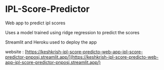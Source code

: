 # IPL-Score-Predictor
Web app to predict ipl scores


Uses a model trained using ridge regression to predict the scores


Streamlit and Heroku used to deploy the app

website : [https://keshkrish-ipl-score-predicto-web-app-ipl-score-predictor-pnposj.streamlit.app/](https://keshkrish-ipl-score-predicto-web-app-ipl-score-predictor-pnposj.streamlit.app/)
